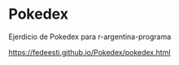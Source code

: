 # Pokedex
Ejerdicio de Pokedex para r-argentina-programa

https://fedeesti.github.io/Pokedex/pokedex.html
